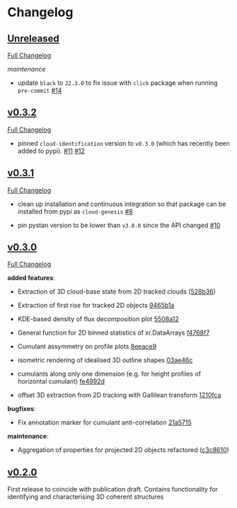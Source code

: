 # Changelog

## [Unreleased](https://github.com/leifdenby/genesis/tree/HEAD)

[Full Changelog](https://github.com/leifdenby/genesis/compare/HEAD...v0.3.2)

*maintenance*

- update `black` to `22.3.0` to fix issue with `click` package when running
  `pre-commit` [\#14](https://github.com/leifdenby/genesis/pull/14)


## [v0.3.2](https://github.com/leifdenby/genesis/tree/v0.3.2)

[Full Changelog](https://github.com/leifdenby/genesis/compare/v0.3.1...v0.3.2)

- pinned `cloud-identification` version to `v0.3.0` (which has recently been
  added to pypi). [\#11](https://github.com/leifdenby/genesis/pull/11)
  [\#12](https://github.com/leifdenby/genesis/pull/12)

## [v0.3.1](https://github.com/leifdenby/genesis/tree/v0.3.1)

[Full Changelog](https://github.com/leifdenby/genesis/compare/v0.3.0...v0.3.1)

- clean up installation and continuous integration so that package can be
  installed from pypi as `cloud-genesis` [\#8](https://github.com/leifdenby/genesis/pull/8)

- pin pystan version to be lower than `v3.0.0` since the API changed [\#10](https://github.com/leifdenby/genesis/pull/10)


## [v0.3.0](https://github.com/leifdenby/genesis/tree/v0.3.0)

[Full Changelog](https://github.com/leifdenby/genesis/compare/v0.2.0...v0.3.0)

**added features**:

- Extraction of 3D cloud-base state from 2D tracked clouds ([528b36](https://github.com/leifdenby/genesis/commit/5238b3696e4fde336e54e15783e7e657189f9014))

- Extraction of first rise for tracked 2D objects [9465b1a](https://github.com/leifdenby/genesis/commit/9465b1a182a64417fbabcd6dae256c7e6bdc965a)

- KDE-based density of flux decomposition plot [5508a12](https://github.com/leifdenby/genesis/commit/5508a12ef223cc78aadfab9c1e840d5a9d5c1b69)

- General function for 2D binned statistics of xr.DataArrays [f4768f7](https://github.com/leifdenby/genesis/commit/f4768f7c8537ce80632e21a0cdc4c4742cf5469a)

- Cumulant assymmetry on profile plots [8eeace9](https://github.com/leifdenby/genesis/commit/8eeace919965ccee8085525eef874c9980ab55ef)

- isometric rendering of idealised 3D outline shapes [03ae46c](https://github.com/leifdenby/genesis/commit/03ae46c67620ac74bb763c68faf130cca53ef62c)

- cumulants along only one dimension (e.g. for height profiles of horizontal
  cumulant) [fe4992d](https://github.com/leifdenby/genesis/commit/fe4992d8f3619aa151322473ade734a625f49b1e)

- offset 3D extraction from 2D tracking with Gallilean transform [1210fca](https://github.com/leifdenby/genesis/commit/1210fca44abbae3dd94a336815f0c851b9816b6a)

**bugfixes**:

- Fix annotation marker for cumulant anti-correlation [21a5715](https://github.com/leifdenby/genesis/commit/21a571522bfdebb541d4af17ea54e3288a63e4f6)

**maintenance**:

- Aggregation of properties for projected 2D objects refactored ([c3c8610](https://github.com/leifdenby/genesis/commit/c3c8610c0d504abea9a5aa79779f449a28177322))


## [v0.2.0](https://github.com/leifdenby/genesis/tree/v0.2.0)

First release to coincide with publication draft. Contains functionality for
identifying and characterising 3D coherent structures
